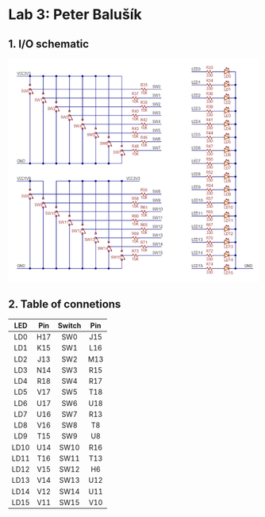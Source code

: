 # Lab 3: Peter Balušík
## 1. I/O schematic
![image](img1.PNG)
## 2. Table of connetions
| **LED** | **Pin** |**Switch**| **Pin** |
| :-: | :-: | :-: | :-: |
|LD0|H17|SW0|J15|
|LD1|K15|SW1|L16
|LD2|J13|SW2|M13
|LD3|N14|SW3|R15
|LD4|R18|SW4|R17
|LD5|V17|SW5|T18
|LD6|U17|SW6|U18
|LD7|U16|SW7|R13
|LD8|V16|SW8|T8
|LD9|T15|SW9|U8
|LD10|U14|SW10|R16
|LD11|T16|SW11|T13
|LD12|V15|SW12|H6
|LD13|V14|SW13|U12
|LD14|V12|SW14|U11
|LD15|V11|SW15|V10
